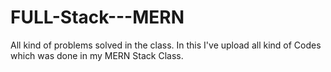 # FULL-Stack---MERN
All kind of problems solved in the class.
In this I've upload all kind of Codes which was done in my MERN Stack Class.
